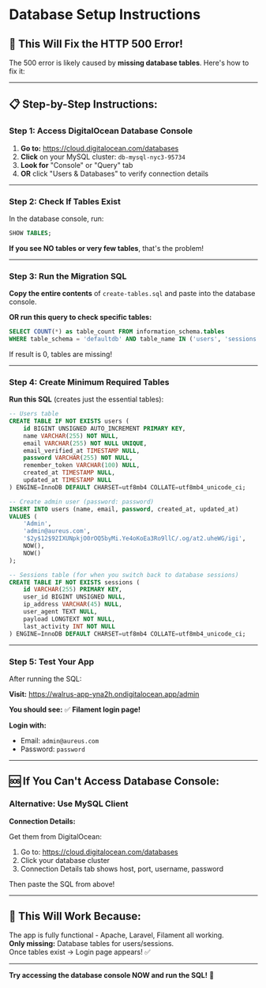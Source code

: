 # Database Setup Instructions

## 🎯 **This Will Fix the HTTP 500 Error!**

The 500 error is likely caused by **missing database tables**. Here's how to fix it:

---

## 📋 **Step-by-Step Instructions:**

### **Step 1: Access DigitalOcean Database Console**

1. **Go to:** https://cloud.digitalocean.com/databases
2. **Click** on your MySQL cluster: `db-mysql-nyc3-95734`
3. **Look for** "Console" or "Query" tab
4. **OR** click "Users & Databases" to verify connection details

---

### **Step 2: Check If Tables Exist**

In the database console, run:

```sql
SHOW TABLES;
```

**If you see NO tables or very few tables**, that's the problem!

---

### **Step 3: Run the Migration SQL**

**Copy the entire contents** of `create-tables.sql` and paste into the database console.

**OR run this query to check specific tables:**

```sql
SELECT COUNT(*) as table_count FROM information_schema.tables 
WHERE table_schema = 'defaultdb' AND table_name IN ('users', 'sessions', 'cache');
```

If result is 0, tables are missing!

---

### **Step 4: Create Minimum Required Tables**

**Run this SQL** (creates just the essential tables):

```sql
-- Users table
CREATE TABLE IF NOT EXISTS users (
    id BIGINT UNSIGNED AUTO_INCREMENT PRIMARY KEY,
    name VARCHAR(255) NOT NULL,
    email VARCHAR(255) NOT NULL UNIQUE,
    email_verified_at TIMESTAMP NULL,
    password VARCHAR(255) NOT NULL,
    remember_token VARCHAR(100) NULL,
    created_at TIMESTAMP NULL,
    updated_at TIMESTAMP NULL
) ENGINE=InnoDB DEFAULT CHARSET=utf8mb4 COLLATE=utf8mb4_unicode_ci;

-- Create admin user (password: password)
INSERT INTO users (name, email, password, created_at, updated_at) 
VALUES (
    'Admin',
    'admin@aureus.com',
    '$2y$12$92IXUNpkjO0rOQ5byMi.Ye4oKoEa3Ro9llC/.og/at2.uheWG/igi',
    NOW(),
    NOW()
);

-- Sessions table (for when you switch back to database sessions)
CREATE TABLE IF NOT EXISTS sessions (
    id VARCHAR(255) PRIMARY KEY,
    user_id BIGINT UNSIGNED NULL,
    ip_address VARCHAR(45) NULL,
    user_agent TEXT NULL,
    payload LONGTEXT NOT NULL,
    last_activity INT NOT NULL
) ENGINE=InnoDB DEFAULT CHARSET=utf8mb4 COLLATE=utf8mb4_unicode_ci;
```

---

### **Step 5: Test Your App**

After running the SQL:

**Visit:** https://walrus-app-yna2h.ondigitalocean.app/admin

**You should see:** ✅ **Filament login page!**

**Login with:**
- Email: `admin@aureus.com`
- Password: `password`

---

## 🆘 **If You Can't Access Database Console:**

### **Alternative: Use MySQL Client**

**Connection Details:**

Get them from DigitalOcean:
1. Go to: https://cloud.digitalocean.com/databases
2. Click your database cluster
3. Connection Details tab shows host, port, username, password

Then paste the SQL from above!

---

## 🎯 **This Will Work Because:**

The app is fully functional - Apache, Laravel, Filament all working.  
**Only missing:** Database tables for users/sessions.  
Once tables exist → Login page appears! ✅

---

**Try accessing the database console NOW and run the SQL!** 🚀

